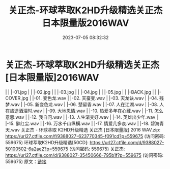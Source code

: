 ﻿---
title: 关正杰-环球萃取K2HD升级精选关正杰日本限量版2016WAV
date: 2023-07-05 08:32:32
categories: WAV车载音乐、镜像
tags: 华语中文
---
# 关正杰-环球萃取K2HD升级精选关正杰[日本限量版]2016WAV

| | |-01.jpg
| | |-02.jpg
| | |-03.jpg
| | |-04.jpg
| | |-05.jpg
| | |-BACK.jpg
| | |-COVER.jpg
| |-01. 变色龙.wav
| |-02. 天蚕变.wav
| |-03. 天龙诀.wav
| |-04. 残梦.wav
| |-05. 新变色龙.wav
| |-06. 楚留香.wav
| |-07. 人在江湖.wav
| |-08. 人在旅途洒泪时.wav
| |-09. 大地恩情.wav
| |-10. 热爱多年在心藏.wav
| |-11. 怎么意思.wav
| |-12. 我自问.wav
| |-13. 人生渐变好.wav
| |-14. 英雄出少年.wav
| |-15. 醉红尘.wav
| |-16. 万水千山纵横.wav
| |-17. 情爱几多哀.wav
| |-18. 碧海青天.wav
关正杰 - 环球萃取 K2HD升级精选 关正杰 [日本限量版] 2016 WAV.zip: https://url27.ctfile.com/f/9388027-623770345-f091cd?p=559675
(访问密码: 559675)
环球萃取K2HD升级精选[50CD]: https://url27.ctfile.com/d/9388027-50100502-6a2ae2?p=559675
(访问密码: 559675)
关正杰: https://url27.ctfile.com/d/9388027-35450666-795b1f?p=559675
(访问密码: 559675)
原文：[链接](https://blog.sina.com.cn/s/blog_1647c7e76010312kh.html)